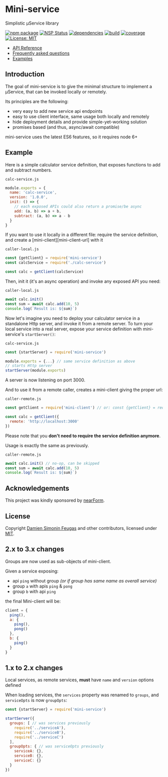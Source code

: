 # Mini-service

Simplistic µService library

[![npm package][npm-badge]][npm-url]
[![NSP Status][nsp-badge]][nsp-url]
[![dependencies][david-badge]][david-url]
[![build][travis-badge]][travis-url]
[![coverage][coveralls-badge]][coveralls-url]
[![License: MIT][license-badge]][license-url]

- [API Reference][api-reference-url]
- [Frequently asked questions][faq]
- [Examples][examples]

## Introduction

The goal of mini-service is to give the minimal structure to implement a µService, that can be invoked locally or remotely.

Its principles are the following:
- very easy to add new service api endpoints
- easy to use client interface, same usage both locally and remotely
- hide deployment details and provide simple-yet-working solution
- promises based (and thus, async/await compatible)

mini-service uses the latest ES6 features, so it requires node 6+


## Example

Here is a simple calculator service definition, that exposes functions to add and subtract numbers.

`calc-service.js`
```javascript
module.exports = {
  name: 'calc-service',
  version: '1.0.0',
  init: () => {
    // each exposed APIs could also return a promise/be async
    add: (a, b) => a + b,
    subtract: (a, b) => a - b
  }
}
```

If you want to use it locally in a different file:
require the service definition, and create a [mini-client][mini-client-url] with it

`caller-local.js`
```javascript
const {getClient} = require('mini-service')
const calcService = require('./calc-service')

const calc = getClient(calcService)
```

Then, init it (it's an async operation) and invoke any exposed API you need:

`caller-local.js`
```javascript
await calc.init()
const sum = await calc.add(10, 5)
console.log(`Result is: ${sum}`)
```

Now let's imagine you need to deploy your calculator service in a standalone Http server, and invoke it from a remote server.
To turn your local service into a real server, expose your service definition with mini-service's `startServer()`:

`calc-service.js`
```javascript
const {startServer} = require('mini-service')

module.exports = {...} // same service definition as above
// starts Http server
startServer(module.exports)
```
A server is now listening on port 3000.

And to use it from a remote caller, creates a mini-client giving the proper url:

`caller-remote.js`
```javascript
const getClient = require('mini-client') // or: const {getClient} = require('mini-service')

const calc = getClient({
  remote: 'http://localhost:3000'
})
```
Please note that you **don't need to require the service definition anymore**.

Usage is exactly the same as previously.

`caller-remote.js`
```javascript
await calc.init() // no-op, can be skipped
const sum = await calc.add(10, 5)
console.log(`Result is: ${sum}`)
```


## Acknowledgements

This project was kindly sponsored by [nearForm][nearform].


## License

Copyright [Damien Simonin Feugas][feugy] and other contributors, licensed under [MIT](./LICENSE).


## 2.x to 3.x changes

Groups are now used as sub-objects of mini-client.

Given a service exposing:
- api `ping` without group *(or if group has same name as overall service)*
- group `a` with apis `ping` & `pong`
- group `b` with api `ping`

the final Mini-client will be:
```javascript
client = {
  ping(),
  a: {
    ping(),
    pong()
  },
  b: {
    ping()
  }
}
```


## 1.x to 2.x changes

Local services, as remote services, **must** have `name` and `version` options defined

When loading services, the `services` property was renamed to `groups`, and `serviceOpts` is now `groupOpts`:

```javascript
const {startServer} = require('mini-service')

startServer({
  groups: [ // was services previously
    require('../serviceA'),
    require('../serviceB'),
    require('../serviceC')
  ],
  groupOpts: { // was serviceOpts previously
    serviceA: {},
    serviceB: {},
    serviceC: {}
  }
})
```

[nearform]: http://nearform.com
[feugy]: https://github.com/feugy
[david-badge]: https://img.shields.io/david/feugy/mini-service.svg
[david-url]: https://david-dm.org/feugy/mini-service
[npm-badge]: https://img.shields.io/npm/v/mini-service.svg
[npm-url]: https://npmjs.org/package/mini-service
[travis-badge]: https://api.travis-ci.org/feugy/mini-service.svg
[travis-url]: https://travis-ci.org/feugy/mini-service
[coveralls-badge]: https://img.shields.io/coveralls/feugy/mini-service/master.svg
[coveralls-url]: https://coveralls.io/r/feugy/mini-service?branch=master
[api-reference-url]: https://feugy.github.io/mini-service/?api
[faq]: https://feugy.github.io/mini-service/?content=faq
[examples]: https://github.com/feugy/mini-service/tree/master/examples
[mini-client]: https://feugy.github.io/mini-client/
[license-badge]: https://img.shields.io/badge/License-MIT-green.svg
[license-url]: https://github.com/feugy/mini-service/blob/master/LICENSE
[nsp-badge]: https://nodesecurity.io/orgs/perso/projects/6bc9b474-6f9e-4db0-a4d3-c3bf5443a63a/badge
[nsp-url]: https://nodesecurity.io/orgs/perso/projects/6bc9b474-6f9e-4db0-a4d3-c3bf5443a63a